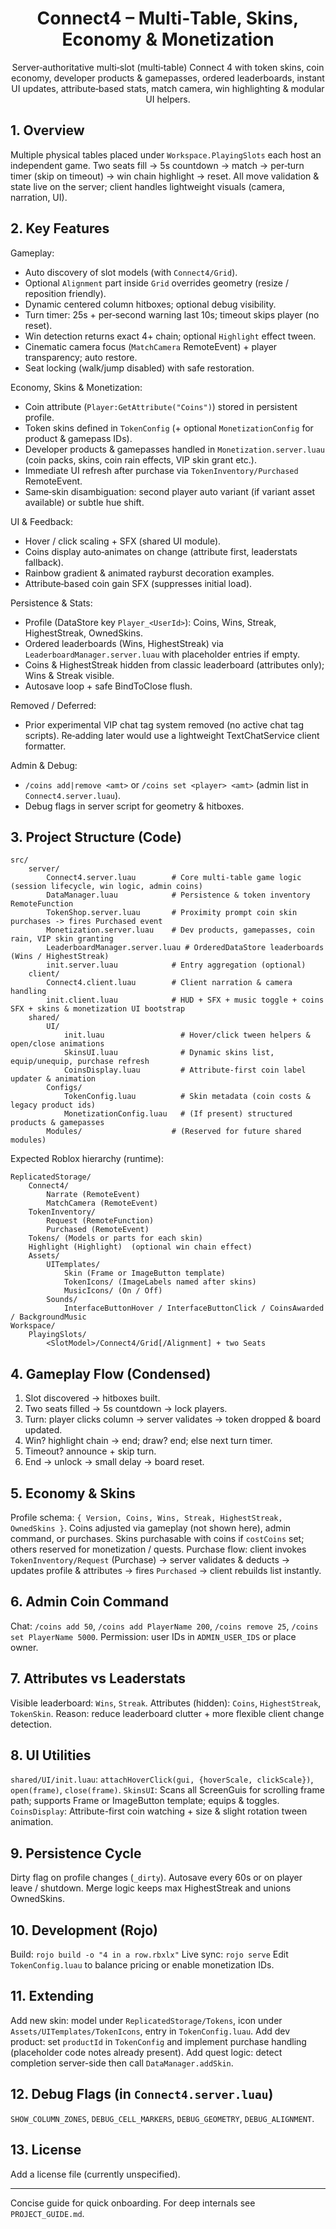 <div align="center">

# Connect4 – Multi‑Table, Skins, Economy & Monetization

Server‑authoritative multi‑slot (multi‑table) Connect 4 with token skins, coin economy, developer products & gamepasses, ordered leaderboards, instant UI updates, attribute‑based stats, match camera, win highlighting & modular UI helpers.

</div>

## 1. Overview
Multiple physical tables placed under `Workspace.PlayingSlots` each host an independent game. Two seats fill → 5s countdown → match → per‑turn timer (skip on timeout) → win chain highlight → reset. All move validation & state live on the server; client handles lightweight visuals (camera, narration, UI).

## 2. Key Features
Gameplay:
- Auto discovery of slot models (with `Connect4/Grid`).
- Optional `Alignment` part inside `Grid` overrides geometry (resize / reposition friendly).
- Dynamic centered column hitboxes; optional debug visibility.
- Turn timer: 25s + per‑second warning last 10s; timeout skips player (no reset).
- Win detection returns exact 4+ chain; optional `Highlight` effect tween.
- Cinematic camera focus (`MatchCamera` RemoteEvent) + player transparency; auto restore.
- Seat locking (walk/jump disabled) with safe restoration.

Economy, Skins & Monetization:
- Coin attribute (`Player:GetAttribute("Coins")`) stored in persistent profile.
- Token skins defined in `TokenConfig` (+ optional `MonetizationConfig` for product & gamepass IDs).
- Developer products & gamepasses handled in `Monetization.server.luau` (coin packs, skins, coin rain effects, VIP skin grant etc.).
- Immediate UI refresh after purchase via `TokenInventory/Purchased` RemoteEvent.
- Same‑skin disambiguation: second player auto variant (if variant asset available) or subtle hue shift.

UI & Feedback:
- Hover / click scaling + SFX (shared UI module).
- Coins display auto‑animates on change (attribute first, leaderstats fallback).
- Rainbow gradient & animated rayburst decoration examples.
- Attribute‑based coin gain SFX (suppresses initial load).

Persistence & Stats:
- Profile (DataStore key `Player_<UserId>`): Coins, Wins, Streak, HighestStreak, OwnedSkins.
- Ordered leaderboards (Wins, HighestStreak) via `LeaderboardManager.server.luau` with placeholder entries if empty.
- Coins & HighestStreak hidden from classic leaderboard (attributes only); Wins & Streak visible.
- Autosave loop + safe BindToClose flush.

Removed / Deferred:
- Prior experimental VIP chat tag system removed (no active chat tag scripts). Re‑adding later would use a lightweight TextChatService client formatter.

Admin & Debug:
- `/coins add|remove <amt>` or `/coins set <player> <amt>` (admin list in `Connect4.server.luau`).
- Debug flags in server script for geometry & hitboxes.

## 3. Project Structure (Code)
```
src/
	server/
		Connect4.server.luau        # Core multi-table game logic (session lifecycle, win logic, admin coins)
		DataManager.luau            # Persistence & token inventory RemoteFunction
		TokenShop.server.luau       # Proximity prompt coin skin purchases -> fires Purchased event
		Monetization.server.luau    # Dev products, gamepasses, coin rain, VIP skin granting
		LeaderboardManager.server.luau # OrderedDataStore leaderboards (Wins / HighestStreak)
		init.server.luau            # Entry aggregation (optional)
	client/
		Connect4.client.luau        # Client narration & camera handling
		init.client.luau            # HUD + SFX + music toggle + coins SFX + skins & monetization UI bootstrap
	shared/
		UI/
			init.luau                 # Hover/click tween helpers & open/close animations
			SkinsUI.luau              # Dynamic skins list, equip/unequip, purchase refresh
			CoinsDisplay.luau         # Attribute-first coin label updater & animation
		Configs/
			TokenConfig.luau          # Skin metadata (coin costs & legacy product ids)
			MonetizationConfig.luau   # (If present) structured products & gamepasses
		Modules/                    # (Reserved for future shared modules)
```
Expected Roblox hierarchy (runtime):
```
ReplicatedStorage/
	Connect4/
		Narrate (RemoteEvent)
		MatchCamera (RemoteEvent)
	TokenInventory/
		Request (RemoteFunction)
		Purchased (RemoteEvent)
	Tokens/ (Models or parts for each skin)
	Highlight (Highlight)  (optional win chain effect)
	Assets/
		UITemplates/
			Skin (Frame or ImageButton template)
			TokenIcons/ (ImageLabels named after skins)
			MusicIcons/ (On / Off)
		Sounds/
			InterfaceButtonHover / InterfaceButtonClick / CoinsAwarded / BackgroundMusic
Workspace/
	PlayingSlots/
		<SlotModel>/Connect4/Grid[/Alignment] + two Seats
```

## 4. Gameplay Flow (Condensed)
1. Slot discovered → hitboxes built.
2. Two seats filled → 5s countdown → lock players.
3. Turn: player clicks column → server validates → token dropped & board updated.
4. Win? highlight chain → end; draw? end; else next turn timer.
5. Timeout? announce + skip turn.
6. End → unlock → small delay → board reset.

## 5. Economy & Skins
Profile schema: `{ Version, Coins, Wins, Streak, HighestStreak, OwnedSkins }`.
Coins adjusted via gameplay (not shown here), admin command, or purchases.
Skins purchasable with coins if `costCoins` set; others reserved for monetization / quests.
Purchase flow: client invokes `TokenInventory/Request` (Purchase) → server validates & deducts → updates profile & attributes → fires `Purchased` → client rebuilds list instantly.

## 6. Admin Coin Command
Chat: `/coins add 50`, `/coins add PlayerName 200`, `/coins remove 25`, `/coins set PlayerName 5000`.
Permission: user IDs in `ADMIN_USER_IDS` or place owner.

## 7. Attributes vs Leaderstats
Visible leaderboard: `Wins`, `Streak`.
Attributes (hidden): `Coins`, `HighestStreak`, `TokenSkin`.
Reason: reduce leaderboard clutter + more flexible client change detection.

## 8. UI Utilities
`shared/UI/init.luau`: `attachHoverClick(gui, {hoverScale, clickScale})`, `open(frame)`, `close(frame)`.
`SkinsUI`: Scans all ScreenGuis for scrolling frame path; supports Frame or ImageButton template; equips & toggles.
`CoinsDisplay`: Attribute-first coin watching + size & slight rotation tween animation.

## 9. Persistence Cycle
Dirty flag on profile changes (`_dirty`). Autosave every 60s or on player leave / shutdown. Merge logic keeps max HighestStreak and unions OwnedSkins.

## 10. Development (Rojo)
Build: `rojo build -o "4 in a row.rbxlx"`
Live sync: `rojo serve`
Edit `TokenConfig.luau` to balance pricing or enable monetization IDs.

## 11. Extending
Add new skin: model under `ReplicatedStorage/Tokens`, icon under `Assets/UITemplates/TokenIcons`, entry in `TokenConfig.luau`.
Add dev product: set `productId` in `TokenConfig` and implement purchase handling (placeholder code notes already present).
Add quest logic: detect completion server-side then call `DataManager.addSkin`.

## 12. Debug Flags (in `Connect4.server.luau`)
`SHOW_COLUMN_ZONES`, `DEBUG_CELL_MARKERS`, `DEBUG_GEOMETRY`, `DEBUG_ALIGNMENT`.

## 13. License
Add a license file (currently unspecified).

---
Concise guide for quick onboarding. For deep internals see `PROJECT_GUIDE.md`.
